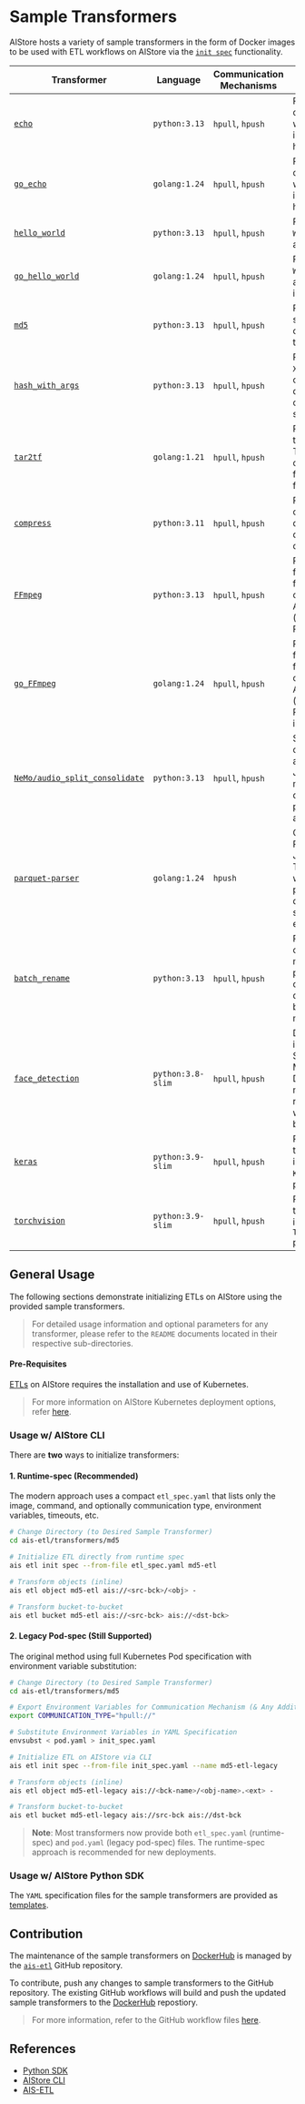 # Sample Transformers

AIStore hosts a variety of sample transformers in the form of Docker images to be used with ETL workflows on AIStore via the [`init spec`](https://github.com/NVIDIA/aistore/blob/main/docs/etl.md#init-spec-request) functionality.

| Transformer | Language | Communication Mechanisms | Description |
| ---------- | -------- | ------------------------ | ----------- |
| [`echo`](https://github.com/NVIDIA/ais-etl/tree/main/transformers/echo) | `python:3.13` | `hpull`, `hpush` | Returns the original data, with an `MD5` sum in the response headers. |
| [`go_echo`](https://github.com/NVIDIA/ais-etl/tree/main/transformers/go_echo) | `golang:1.24` | `hpull`, `hpush` | Returns the original data, with an `MD5` sum in the response headers. |
| [`hello_world`](https://github.com/NVIDIA/ais-etl/tree/main/transformers/hello_world) | `python:3.13` | `hpull`, `hpush` | Returns `Hello World!` string on any request. |
| [`go_hello_world`](https://github.com/NVIDIA/ais-etl/tree/main/transformers/go_hello_world) | `golang:1.24` | `hpull`, `hpush` | Returns `Hello World!` string on any request (Go implementation). |
| [`md5`](https://github.com/NVIDIA/ais-etl/tree/main/transformers/md5) | `python:3.13` | `hpull`, `hpush` | Returns the `MD5` sum of the original data as the response. |
| [`hash_with_args`](https://github.com/NVIDIA/ais-etl/tree/main/transformers/hash_with_args) | `python:3.13` | `hpull`, `hpush` | Returns the `XXHash64` digest of the original data with customizable seed arguments. |
| [`tar2tf`](https://github.com/NVIDIA/ais-etl/tree/main/transformers/tar2tf) | `golang:1.21` | `hpull`, `hpush` | Returns the transformed TensorFlow compatible data for the input `TAR` files. |
| [`compress`](https://github.com/NVIDIA/ais-etl/tree/main/transformers/compress) | `python:3.11` | `hpull`, `hpush` | Returns the compressed or decompressed data using `gzip` or `bz2`. |
| [`FFmpeg`](https://github.com/NVIDIA/ais-etl/tree/main/transformers/FFmpeg) | `python:3.13` | `hpull`, `hpush` | Returns audio files in `WAV` format with control over Audio Channels (`AC`) and Audio Rate (`AR`). |
| [`go_FFmpeg`](https://github.com/NVIDIA/ais-etl/tree/main/transformers/go_FFmpeg) | `golang:1.24` | `hpull`, `hpush` | Returns audio files in `WAV` format with control over Audio Channels (`AC`) and Audio Rate (`AR`) (Go implementation). |
| [`NeMo/audio_split_consolidate`](https://github.com/NVIDIA/ais-etl/tree/main/transformers/NeMo/audio_split_consolidate) | `python:3.13` | `hpull`, `hpush` | Splits and consolidates audio files using JSONL manifests with distributed processing architecture. |
| [`parquet-parser`](https://github.com/NVIDIA/ais-etl/tree/main/transformers/parquet-parser) | `golang:1.24` | `hpush` | Converts Parquet files to JSON, CSV, or TXT formats with concurrent processing and dynamic schema extraction. |
| [`batch_rename`](https://github.com/NVIDIA/ais-etl/tree/main/transformers/batch_rename) | `python:3.13` | `hpull`, `hpush` | Renames objects matching regex patterns and copies them to destination buckets with modified paths. |
| [`face_detection`](https://github.com/NVIDIA/ais-etl/tree/main/transformers/face_detection) | `python:3.8-slim` | `hpull`, `hpush` | Detects faces in images using Single Shot MultiBox Detector (`SSD`) model and returns images with bounding boxes. |
| [`keras`](https://github.com/NVIDIA/ais-etl/tree/main/transformers/keras_preprocess) | `python:3.9-slim` | `hpull`, `hpush` | Returns the transformed images using `Keras` pre-processing. |
| [`torchvision`](https://github.com/NVIDIA/ais-etl/tree/main/transformers/torchvision_preprocess) | `python:3.9-slim` | `hpull`, `hpush` | Returns the transformed images using `Torchvision` pre-processing. |

## General Usage

The following sections demonstrate initializing ETLs on AIStore using the provided sample transformers.

> For detailed usage information and optional parameters for any transformer, please refer to the `README` documents located in their respective sub-directories.

#### Pre-Requisites

[ETLs](https://github.com/NVIDIA/aistore/blob/main/docs/etl.md) on AIStore requires the installation and use of Kubernetes.

> For more information on AIStore Kubernetes deployment options, refer [here](https://github.com/NVIDIA/aistore/blob/main/docs/etl.md#kubernetes-deployment).

### Usage w/ AIStore CLI

There are **two** ways to initialize transformers:

#### 1. Runtime-spec (Recommended)

The modern approach uses a compact `etl_spec.yaml` that lists only the image, command, and optionally communication type, environment variables, timeouts, etc.

```bash
# Change Directory (to Desired Sample Transformer)
cd ais-etl/transformers/md5

# Initialize ETL directly from runtime spec
ais etl init spec --from-file etl_spec.yaml md5-etl

# Transform objects (inline)
ais etl object md5-etl ais://<src-bck>/<obj> -

# Transform bucket-to-bucket
ais etl bucket md5-etl ais://<src-bck> ais://<dst-bck>
```

#### 2. Legacy Pod-spec (Still Supported)

The original method using full Kubernetes Pod specification with environment variable substitution:

```bash
# Change Directory (to Desired Sample Transformer)
cd ais-etl/transformers/md5

# Export Environment Variables for Communication Mechanism (& Any Additional Arguments)
export COMMUNICATION_TYPE="hpull://"

# Substitute Environment Variables in YAML Specification
envsubst < pod.yaml > init_spec.yaml

# Initialize ETL on AIStore via CLI
ais etl init spec --from-file init_spec.yaml --name md5-etl-legacy

# Transform objects (inline)
ais etl object md5-etl-legacy ais://<bck-name>/<obj-name>.<ext> -

# Transform bucket-to-bucket
ais etl bucket md5-etl-legacy ais://src-bck ais://dst-bck
```

> **Note**: Most transformers now provide both `etl_spec.yaml` (runtime-spec) and `pod.yaml` (legacy pod-spec) files. The runtime-spec approach is recommended for new deployments.

### Usage w/ AIStore Python SDK

The `YAML` specification files for the sample transformers are provided as [templates](https://github.com/NVIDIA/ais-etl/blob/main/transformers/md5/etl_spec.yaml).

## Contribution

The maintenance of the sample transformers on [DockerHub](https://hub.docker.com/u/aistorage) is managed by the [`ais-etl`](https://github.com/NVIDIA/ais-etl) GitHub repository. 

To contribute, push any changes to sample transformers to the GitHub repository. The existing GitHub workflows will build and push the updated sample transformers to the [DockerHub](https://hub.docker.com/u/aistorage) repostiory.

> For more information, refer to the GitHub workflow files [here](https://github.com/NVIDIA/ais-etl/tree/main/.github/workflows).

## References

- [Python SDK](https://github.com/NVIDIA/aistore/blob/main/python/aistore/sdk/README.md)
- [AIStore CLI](https://github.com/NVIDIA/aistore/blob/main/docs/cli.md)
- [AIS-ETL](https://github.com/NVIDIA/aistore/blob/main/docs/etl.md)
